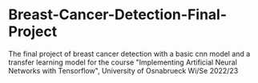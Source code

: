 # Breast-Cancer-Detection-Final-Project
The final project of breast cancer detection with a basic cnn model and a transfer learning model for the course "Implementing Artificial Neural Networks with Tensorflow", University of Osnabrueck Wi/Se 2022/23
